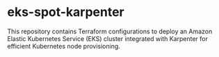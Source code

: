 # eks-spot-karpenter
This repository contains Terraform configurations to deploy an Amazon Elastic Kubernetes Service (EKS) cluster integrated with Karpenter for efficient Kubernetes node provisioning.
